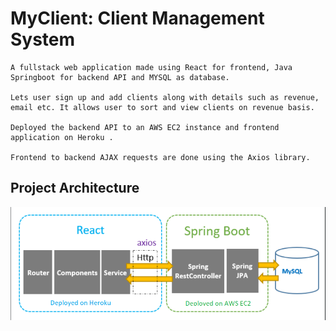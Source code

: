 
# MyClient: Client Management System 

    A fullstack web application made using React for frontend, Java Springboot for backend API and MYSQL as database.
	
    Lets user sign up and add clients along with details such as revenue, email etc. It allows user to sort and view clients on revenue basis.
    
    Deployed the backend API to an AWS EC2 instance and frontend application on Heroku .
	
    Frontend to backend AJAX requests are done using the Axios library.



## Project Architecture

![App Screenshot](https://github.com/vighnesh-kadam/ClientFrontEnd-Heroku/blob/main/src/images/projectarchitecture.png?raw=true)


